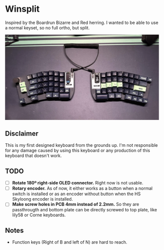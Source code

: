 # Winsplit

Inspired by the Boardrun Bizarre and Red herring. I wanted to be able to use a normal keyset, so no full ortho, but split.

![Keyboard](Resources/winsplit.webp)

## Disclaimer

This is my first designed keyboard from the grounds up.
I'm not responsible for any damage caused by using this keyboard or any production of this keyboard that doesn't work.

## TODO

- [ ] **Rotate 180º right-side OLED connector.** Right now is not usable.
- [ ] **Rotary encoder.** As of now, it either works as a button when a normal switch is installed or as an encoder without button when the HS Skyloong encoder is installed.
- [ ] **Make screw holes in PCB 4mm instead of 2.2mm.** So they are passthrougth and bottom plate can be directly screwed to top plate, like lily58 or Corne keyboards.

## Notes

- Function keys (Right of B and left of N) are hard to reach.
